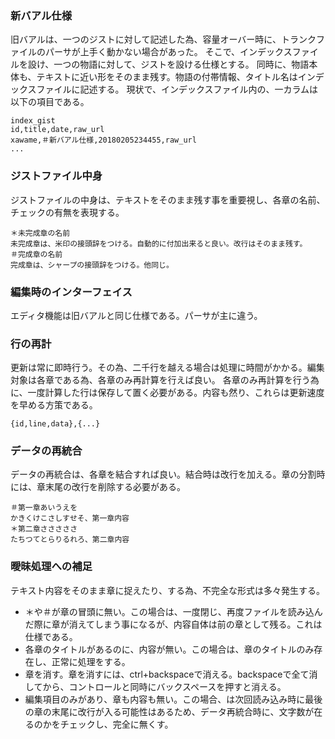 ### 新バアル仕様
旧バアルは、一つのジストに対して記述した為、容量オーバー時に、トランクファイルのパーサが上手く動かない場合があった。
そこで、インデックスファイルを設け、一つの物語に対して、ジストを設ける仕様とする。
同時に、物語本体も、テキストに近い形をそのまま残す。物語の付帯情報、タイトル名はインデックスファイルに記述する。
現状で、インデックスファイル内の、一カラムは以下の項目である。
```
index_gist
id,title,date,raw_url
xawame,＃新バアル仕様,20180205234455,raw_url
...
```

### ジストファイル中身
ジストファイルの中身は、テキストをそのまま残す事を重要視し、各章の名前、チェックの有無を表現する。
```
＊未完成章の名前
未完成章は、米印の接頭辞をつける。自動的に付加出来ると良い。改行はそのまま残す。
＃完成章の名前
完成章は、シャープの接頭辞をつける。他同じ。
```

### 編集時のインターフェイス
エディタ機能は旧バアルと同じ仕様である。パーサが主に違う。

### 行の再計
更新は常に即時行う。その為、二千行を越える場合は処理に時間がかかる。編集対象は各章である為、各章のみ再計算を行えば良い。
各章のみ再計算を行う為に、一度計算した行は保存して置く必要がある。内容も然り、これらは更新速度を早める方策である。
```
{id,line,data},{...}
```

### データの再統合
データの再統合は、各章を結合すれば良い。結合時は改行を加える。章の分割時には、章末尾の改行を削除する必要がある。
```
＃第一章あいうえを
かきくけこさしすせそ、第一章内容
＊第二章さささささ
たちつてとらりるれろ、第二章内容
```

### 曖昧処理への補足
テキスト内容をそのまま章に捉えたり、する為、不完全な形式は多々発生する。
- ＊や＃が章の冒頭に無い。この場合は、一度閉じ、再度ファイルを読み込んだ際に章が消えてしまう事になるが、内容自体は前の章として残る。これは仕様である。
- 各章のタイトルがあるのに、内容が無い。この場合は、章のタイトルのみ存在し、正常に処理をする。
- 章を消す。章を消すには、ctrl+backspaceで消える。backspaceで全て消してから、コントロールと同時にバックスペースを押すと消える。
- 編集項目のみがあり、章も内容も無い。この場合、は次回読み込み時に最後の章の末尾に改行が入る可能性はあるため、データ再統合時に、文字数が在るのかをチェックし、完全に無くす。






